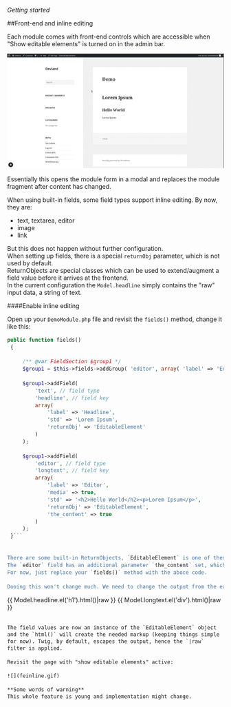 *Getting started*

##Front-end and inline editing

Each module comes with front-end controls which are accessible when "Show editable elements" is turned on in the admin bar.

![](femodal.gif)

Essentially this opens the module form in a modal and replaces the module fragment after content has changed.

When using built-in fields, some field types support inline editing. By now, they are:

- text, textarea, editor
- image
- link

But this does not happen without further configuration.  
When setting up fields, there is a special `returnObj` parameter, which is not used by default.  
ReturnObjects are special classes which can be used to extend/augment a field value before it arrives at the frontend.  
In the current configuration the `Model.headline` simply  contains the "raw" input data, a string of text.

####Enable inline editing

Open up your `DemoModule.php` file and revisit the `fields()` method, change it like this:

   ```php
   public function fields()
    {

        /** @var FieldSection $group1 */
        $group1 = $this->fields->addGroup( 'editor', array( 'label' => 'Editor' ) );

        $group1->addField(
            'text', // field type
            'headline', // field key
            array(
                'label' => 'Headline',
                'std' => 'Lorem Ipsum',
                'returnObj' => 'EditableElement'
            )
        );

        $group1->addField(
            'editor', // field type
            'longtext', // field key
            array(
                'label' => 'Editor',
                'media' => true,
                'std' => '<h2>Hello World</h2><p>Lorem Ipsum</p>',
                'returnObj' => 'EditableElement',
                'the_content' => true
            )
        );
    }```


There are some built-in ReturnObjects, `EditableElement` is one of them.  
The `editor` field has an additional parameter `the_content` set, which handles some special situations.
For now, just replace your `fields()` method with the aboce code.

Dooing this won't change much. We need to change the output from the example.twig as well:

```
{{ Model.headline.el('h1').html()|raw }}
{{ Model.longtext.el('div').html()|raw }}
```

The field values are now an instance of the `EditableElement` object and the `html()` will create the needed markup (keeping things simple for now). Twig, by default, escapes the output, hence the `|raw` filter is applied.

Revisit the page with "show editable elements" active:

![](feinline.gif)

**Some words of warning**
This whole feature is young and implementation might change.


